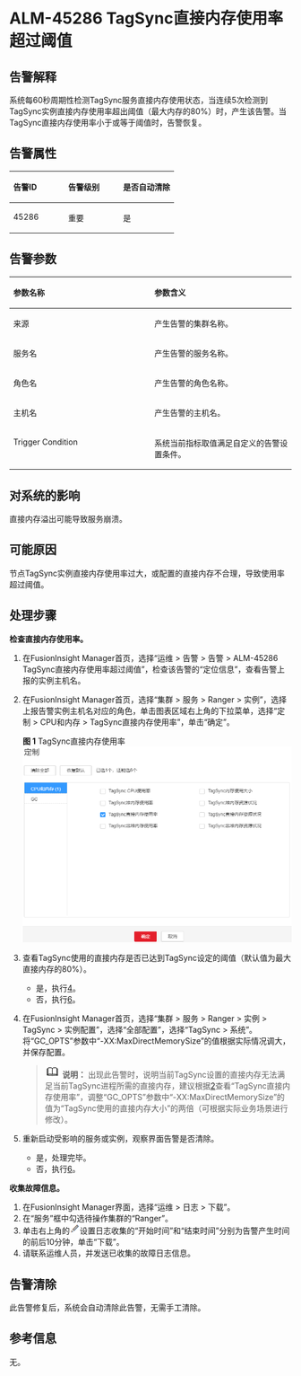 # ALM-45286 TagSync直接内存使用率超过阈值<a name="ALM-45286"></a>

## 告警解释<a name="section35136898"></a>

系统每60秒周期性检测TagSync服务直接内存使用状态，当连续5次检测到TagSync实例直接内存使用率超出阈值（最大内存的80%）时，产生该告警。当TagSync直接内存使用率小于或等于阈值时，告警恢复。

## 告警属性<a name="section47796626"></a>

<a name="table58337011"></a>
<table><thead align="left"><tr id="row62299817"><th class="cellrowborder" valign="top" width="33.33333333333333%" id="mcps1.1.4.1.1"><p id="p13120377"><a name="p13120377"></a><a name="p13120377"></a>告警ID</p>
</th>
<th class="cellrowborder" valign="top" width="33.33333333333333%" id="mcps1.1.4.1.2"><p id="p56117589"><a name="p56117589"></a><a name="p56117589"></a>告警级别</p>
</th>
<th class="cellrowborder" valign="top" width="33.33333333333333%" id="mcps1.1.4.1.3"><p id="p49230886"><a name="p49230886"></a><a name="p49230886"></a>是否自动清除</p>
</th>
</tr>
</thead>
<tbody><tr id="row28278868"><td class="cellrowborder" valign="top" width="33.33333333333333%" headers="mcps1.1.4.1.1 "><p id="p8886982"><a name="p8886982"></a><a name="p8886982"></a>45286</p>
</td>
<td class="cellrowborder" valign="top" width="33.33333333333333%" headers="mcps1.1.4.1.2 "><p id="p48756965"><a name="p48756965"></a><a name="p48756965"></a>重要</p>
</td>
<td class="cellrowborder" valign="top" width="33.33333333333333%" headers="mcps1.1.4.1.3 "><p id="p57000088"><a name="p57000088"></a><a name="p57000088"></a>是</p>
</td>
</tr>
</tbody>
</table>

## 告警参数<a name="section27516457"></a>

<a name="table53604424"></a>
<table><thead align="left"><tr id="row30968229"><th class="cellrowborder" valign="top" width="50%" id="mcps1.1.3.1.1"><p id="p25398627"><a name="p25398627"></a><a name="p25398627"></a>参数名称</p>
</th>
<th class="cellrowborder" valign="top" width="50%" id="mcps1.1.3.1.2"><p id="p44022946"><a name="p44022946"></a><a name="p44022946"></a>参数含义</p>
</th>
</tr>
</thead>
<tbody><tr id="row1083384091512"><td class="cellrowborder" valign="top" width="50%" headers="mcps1.1.3.1.1 "><p id="p13858113752316"><a name="p13858113752316"></a><a name="p13858113752316"></a>来源</p>
</td>
<td class="cellrowborder" valign="top" width="50%" headers="mcps1.1.3.1.2 "><p id="p187931338134115"><a name="p187931338134115"></a><a name="p187931338134115"></a>产生告警的集群名称。</p>
</td>
</tr>
<tr id="row9088906"><td class="cellrowborder" valign="top" width="50%" headers="mcps1.1.3.1.1 "><p id="p39123317"><a name="p39123317"></a><a name="p39123317"></a>服务名</p>
</td>
<td class="cellrowborder" valign="top" width="50%" headers="mcps1.1.3.1.2 "><p id="p39642994"><a name="p39642994"></a><a name="p39642994"></a>产生告警的服务名称。</p>
</td>
</tr>
<tr id="row21242631"><td class="cellrowborder" valign="top" width="50%" headers="mcps1.1.3.1.1 "><p id="p37226997"><a name="p37226997"></a><a name="p37226997"></a>角色名</p>
</td>
<td class="cellrowborder" valign="top" width="50%" headers="mcps1.1.3.1.2 "><p id="p54903620"><a name="p54903620"></a><a name="p54903620"></a>产生告警的角色名称。</p>
</td>
</tr>
<tr id="row24370534"><td class="cellrowborder" valign="top" width="50%" headers="mcps1.1.3.1.1 "><p id="p66118565"><a name="p66118565"></a><a name="p66118565"></a>主机名</p>
</td>
<td class="cellrowborder" valign="top" width="50%" headers="mcps1.1.3.1.2 "><p id="p41764972"><a name="p41764972"></a><a name="p41764972"></a>产生告警的主机名。</p>
</td>
</tr>
<tr id="row5383818185117"><td class="cellrowborder" valign="top" width="50%" headers="mcps1.1.3.1.1 "><p id="p15179191519371"><a name="p15179191519371"></a><a name="p15179191519371"></a>Trigger Condition</p>
</td>
<td class="cellrowborder" valign="top" width="50%" headers="mcps1.1.3.1.2 "><p id="p1517911153376"><a name="p1517911153376"></a><a name="p1517911153376"></a>系统当前指标取值满足自定义的告警设置条件。</p>
</td>
</tr>
</tbody>
</table>

## 对系统的影响<a name="section46321527"></a>

直接内存溢出可能导致服务崩溃。

## 可能原因<a name="section14240565"></a>

节点TagSync实例直接内存使用率过大，或配置的直接内存不合理，导致使用率超过阈值。

## 处理步骤<a name="section168730599458"></a>

**检查直接内存使用率。**

1.  在FusionInsight Manager首页，选择“运维 \> 告警 \> 告警 \> ALM-45286 TagSync直接内存使用率超过阈值”，检查该告警的“定位信息”，查看告警上报的实例主机名。
2.  <a name="li7677390"></a>在FusionInsight Manager首页，选择“集群 \> 服务 \> Ranger \> 实例”，选择上报告警实例主机名对应的角色，单击图表区域右上角的下拉菜单，选择“定制 \> CPU和内存 \> TagSync直接内存使用率”，单击“确定”。

    **图 1**  TagSync直接内存使用率<a name="fig493418316265"></a>  
    ![](figures/TagSync直接内存使用率.png "TagSync直接内存使用率")

3.  查看TagSync使用的直接内存是否已达到TagSync设定的阈值（默认值为最大直接内存的80%）。
    -   是，执行[4](#li10450762161055)。
    -   否，执行[6](#d0e43963)。

4.  <a name="li10450762161055"></a>在FusionInsight Manager首页，选择“集群 \> 服务 \> Ranger \> 实例 \> TagSync \> 实例配置”，选择“全部配置”，选择“TagSync \> 系统”。将“GC\_OPTS”参数中“-XX:MaxDirectMemorySize”的值根据实际情况调大，并保存配置。

    >![](public_sys-resources/icon-note.gif) **说明：** 
    >出现此告警时，说明当前TagSync设置的直接内存无法满足当前TagSync进程所需的直接内存，建议根据[2](#li7677390)查看“TagSync直接内存使用率”，调整“GC\_OPTS”参数中“-XX:MaxDirectMemorySize”的值为“TagSync使用的直接内存大小”的两倍（可根据实际业务场景进行修改）。

5.  重新启动受影响的服务或实例，观察界面告警是否清除。
    -   是，处理完毕。
    -   否，执行[6](#d0e43963)。


**收集故障信息。**

1.  <a name="d0e43963"></a>在FusionInsight Manager界面，选择“运维 \> 日志 \> 下载”。
2.  在“服务”框中勾选待操作集群的“Ranger”。
3.  单击右上角的![](figures/zh-cn_image_0293269028.png)设置日志收集的“开始时间”和“结束时间”分别为告警产生时间的前后10分钟，单击“下载”。
4.  请联系运维人员，并发送已收集的故障日志信息。

## 告警清除<a name="section169311343318"></a>

此告警修复后，系统会自动清除此告警，无需手工清除。

## 参考信息<a name="section53362350"></a>

无。


